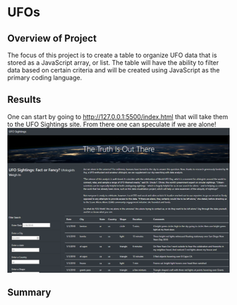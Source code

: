 # UFOs

## Overview of Project
The focus of this project is to create a table to organize UFO data that is stored as a JavaScript array, or list. The table will have the ability to filter data based on certain criteria and will be created using JavaScript as the primary coding language.
## Results
One can start by going to http://127.0.0.1:5500/index.html that will take them to the UFO Sightings site. From there one can speculate if we are alone!
![](https://github.com/landeros91/UFOs/blob/main/main.png)


## Summary
